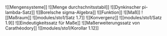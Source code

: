 ![[Mengensysteme]]
![[Menge durchschnitsstabil]]
![[Dynkinscher pi-lambda-Satz]]
![[Borelsche sigma-Algebra]]
![[Funktion]]
![[Maß]]
![[Maßraum]]
![[modules/sto1/Satz 1.7]]
![[Konvergenz]]
![[modules/sto1/Satz 1.9]]
![[Eindeutigkeitssatz für Maße]]
![[Maßerweiterungssatz von Carathéodory]]
![[modules/sto1/Korollar 1.12]]